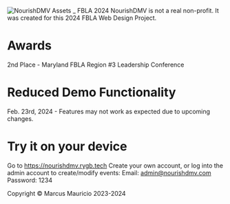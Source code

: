 ![NourishDMV Assets _ FBLA 2024](https://github.com/Redblock6YT/NourishDMV/assets/37982990/00a4a589-d0b1-4bd2-b142-3cfd9551c478)
NourishDMV is not a real non-profit. It was created for this 2024 FBLA Web Design Project.

# Awards
2nd Place - Maryland FBLA Region #3 Leadership Conference

# Reduced Demo Functionality
Feb. 23rd, 2024 - Features may not work as expected due to upcoming changes.

# Try it on your device
Go to https://nourishdmv.rygb.tech
Create your own account, or log into the admin account to create/modify events:
Email: admin@nourishdmv.com
Password: 1234

Copyright © Marcus Mauricio 2023-2024
